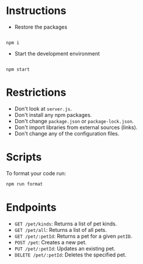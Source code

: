 # Instructions

- Restore the packages

```shell

npm i

```

- Start the development environment

```shell

npm start

```

# Restrictions

- Don't look at `server.js`.
- Don't install any npm packages.
- Don't change `package.json` or `package-lock.json`.
- Don't import libraries from external sources (links).
- Don't change any of the configuration files.

# Scripts

To format your code run:

```sh
npm run format
```

# Endpoints

- `GET /pet/kinds`: Returns a list of pet kinds.
- `GET /pet/all`: Returns a list of all pets.
- `GET /pet/:petId`: Returns a pet for a given `petID`.
- `POST /pet`: Creates a new pet.
- `PUT /pet/:petId`: Updates an existing pet.
- `DELETE /pet/:petId`: Deletes the specified pet.
